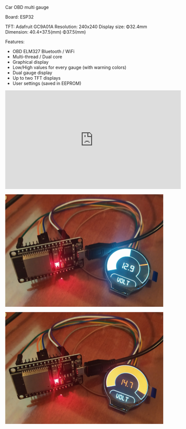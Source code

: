 Car OBD multi gauge

Board: ESP32

TFT: Adafruit GC9A01A 
Resolution: 240x240
Display size: Φ32.4mm
Dimension: 40.4×37.5(mm) Φ37.5(mm)

Features:
* OBD ELM327 Bluetooth / WiFi
* Multi-thread / Dual core
* Graphical display
* Low/High values for every gauge (with warning colors)
* Dual gauge display
* Up to two TFT displays
* User settings (saved in EEPROM)

<iframe width="560" height="315" src="https://www.youtube.com/embed/PNo07G7LrE0?si=lQG4I_3GI_slvfzo" title="YouTube video player" frameborder="0" allow="accelerometer; autoplay; clipboard-write; encrypted-media; gyroscope; picture-in-picture; web-share" allowfullscreen></iframe>

![alt text](https://github.com/themelisx/ESP32CarODB/blob/main/photos/IMG_20231229_184141.jpg?raw=true)

![alt text](https://github.com/themelisx/ESP32CarODB/blob/main/photos/IMG_20231229_184143.jpg?raw=true)



